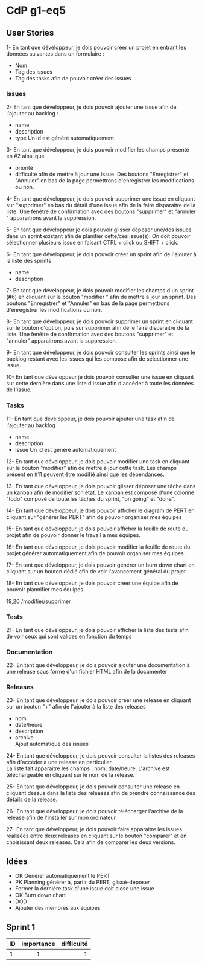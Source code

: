 # CdP g1-eq5

## User Stories

1- En tant que développeur, je dois pouvoir créer un projet en entrant les données suivantes dans un formulaire :
- Nom
- Tag des issues
- Tag des tasks
afin de pouvoir créer des issues

### Issues

2- En tant que développeur, je dois pouvoir ajouter une issue afin de l'ajouter au backlog :
- name
- description
- type
Un id est généré automatiquement.

3- En tant que développeur, je dois pouvoir modifier les champs présenté en #2 ainsi que
- priorité
- difficulté
afin de mettre à jour une issue. Des boutons "Enregistrer" et "Annuler" en bas de la page permettrons d'enregistrer
 les modifications ou non.

4- En tant que développeur, je dois pouvoir supprimer une issue en cliquant sur "supprimer" en bas du détail d'une issue
 afin de la faire disparaitre de la liste. Une fenêtre de confirmation avec des boutons "supprimer" et "annuler
 " apparaitrons avant la suppression.

5- En tant que développeur je dois pouvoir glisser déposer une/des issues dans un sprint existant afin de planifier
 cette/ces issue(s). On doit pouvoir sélectionner plusieurs issue en faisant CTRL + click ou SHIFT + click.

6- En tant que développeur, je dois pouvoir créer un sprint afin de l'ajouter à la liste des sprints
- name
- description

7- En tant que développeur, je dois pouvoir modifier les champs d'un sprint (#6) en cliquant sur le bouton "modifier
" afin de mettre à jour un sprint. Des boutons "Enregistrer" et "Annuler" en bas de la page permettrons d'enregistrer
 les modifications ou non.
 
8- En tant que développeur, je dois pouvoir supprimer un sprint en cliquant sur le bouton d'option, puis sur
 supprimer afin de le faire disparaitre de la liste. Une fenêtre de confirmation avec des boutons "supprimer" et
  "annuler" apparaitrons avant la suppression.

9- En tant que développeur, je dois pouvoir consulter les sprints ainsi que le backlog restant avec les issues qui
 les compose afin de sélectionner une issue.
 
10- En tant que développeur je dois pouvoir consulter une issue en cliquant sur cette dernière dans une liste d'issue
 afin d'accéder à toute les données de l'issue. 

### Tasks
11- En tant que développeur, je dois pouvoir ajouter une task afin de l'ajouter au backlog
- name
- description
- issue
Un id est généré automatiquement

12- En tant que développeur, je dois pouvoir modifier une task en cliquant sur le bouton "modifier" afin de mettre
 à jour cette task. Les champs présent en #11 peuvent être modifié ainsi que les dépendances.

13- En tant que développeur, je dois pouvoir glisser déposer une tâche dans un kanban afin de modifier son état. Le
kanban est composé d'une colonne "todo" composé de toute les tâches du sprint, "on going" et "done".

14- En tant que développeur, je dois pouvoir afficher le diagram de PERT en cliquant sur "générer les PERT" afin de
 pouvoir organiser mes équipes

15- En tant que développeur, je dois pouvoir afficher la feuille de route du projet afin de pouvoir donner le travail
 à mes équipes.

16- En tant que développeur, je dois pouvoir modifier la feuille de route du projet générer automatiquement afin de
 pouvoir organiser mes équipes.

17- En tant que développeur, je dois pouvoir générer un burn down chart en cliquant sur un bouton dédié afin de voir
 l'avancement général du projet

18- En tant que développeur, je dois pouvoir créer une équipe afin de pouvoir plannifier mes équipes

19,20
/modifier/supprimer

### Tests

21- En tant que développeur, je dois pouvoir afficher la liste des tests afin de voir ceux qui sont valides en
 fonction du temps

### Documentation
22- En tant que développeur, je dois pouvoir ajouter une documentation à une release sous forme d'un fichier HTML afin
 de la documenter

### Releases
23- En tant que développeur, je dois pouvoir créer une release en cliquant sur un bouton "+" afin de l'ajouter à la
 liste
 des releases
- nom
- date/heure
- description
- archive  
Ajout automatique des issues

24- En tant que développeur, je dois pouvoir consulter la listes des releases afin d'accéder à une release en
 particulier.  
 La liste fait apparaitre les champs : nom, date/heure. 
 L'archive est téléchargeable en cliquant sur le nom de la release.
 
25- En tant que développeur, je dois pouvoir consulter une release en cliquant dessus dans la liste des releases afin
 de prendre connaissance des détails de la release.

26- En tant que développeur, je dois pouvoir télécharger l'archive de la release afin de l'installer sur mon
 ordinateur.

27- En tant que développeur, je dois pouvoir faire apparaitre les issues réalisées entre deux releases en
cliquant sur le bouton "comparer" et en choisissant deux releases. Cela afin de comparer les deux
 versions. 
  
## Idées
- OK Générer automatiquement le PERT
- PK Planning générer à, partir du PERT, glissé-déposer
- Fermer la dernière task d'une issue doit close une issue
- OK Burn down chart
- DOD
- Ajouter des membres aux équipes


## Sprint 1
| ID  |  importance    |  difficulté |
|-----|:--------------:|------------:|
|  1  |       1        |      1      |
